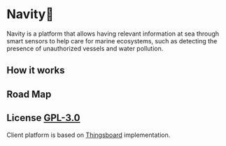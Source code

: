 # Navity🌊

Navity is a platform that allows having relevant information at sea through smart sensors to help care for marine ecosystems, such as detecting the presence of unauthorized vessels and water pollution.

## How it works





## Road Map


## License [GPL-3.0](https://choosealicense.com/licenses/gpl-3.0/)

Client platform is based on [Thingsboard](https://thingsboard.io) implementation.
